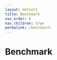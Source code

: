 ```yaml
---
layout: default
title: Benchmark
nav_order: 6
has_children: true
permalink: /benchmark
---
```


# Benchmark